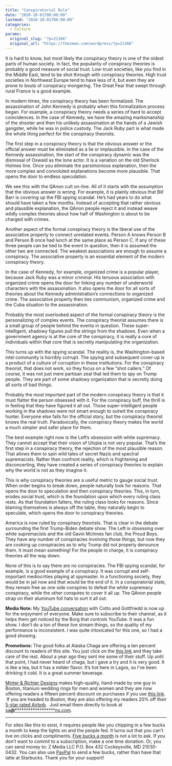 ```yaml
---
title: "Conspiratorial Rule"
date: "2020-10-01T00:00:00"
lastmod: "2020-10-01T00:00:00"
categories:
  - Culture
params:
  original_slug: "?p=21366"
  original_url: "https://thezman.com/wordpress/?p=21366"
---
```


It is hard to know, but most likely the conspiracy theory is one of the
oldest parts of human society. In fact, the popularity of conspiracy
theories is probably a good measure of social trust. Low-trust
societies, like you find in the Middle East, tend to be shot through
with conspiracy theories. High trust societies in Northwest Europe tend
to have less of it, but even they are prone to bouts of conspiracy
mongering. The Great Fear that swept through rural France is a good
example.

In modern times, the conspiracy theory has been formalized. The
assassination of John Kennedy is probably when this formalization
process began. For example, a conspiracy theory needs a series of hard
to accept coincidences. In the case of Kennedy, we have the amazing
marksmanship of the shooter and then his unlikely assassination at the
hands of a Jewish gangster, while he was in police custody. The Jack
Ruby part is what made the whole thing perfect for the conspiracy
theorists.

The first step in a conspiracy theory is that the obvious answer or the
official answer must be eliminated as a lie or implausible. In the case
of the Kennedy assassination, the start of the conspiracy dynamic was
the dismissal of Oswald as the lone actor. It is a variation on the old
Sherlock Holmes line. Once you eliminate the parsimonious explanation,
then the more complex and convoluted explanations become more plausible.
That opens the door to endless speculation.

We see this with the QAnon cult on-line. All of it starts with the
assumption that the obvious answer is wrong. For example, it is plainly
obvious that Bill Barr is covering up the FBI spying scandal. He’s had
years to do what should have taken a few months. Instead of accepting
that rather obvious and plausible explanation, the QAnon people reject
it and instead weave wildly complex theories about how half of
Washington is about to be charged with crimes.

Another aspect of the formal conspiracy theory is the liberal use of the
associative property to connect unrelated events. Person A knows Person
B and Person B once had lunch at the same place as Person C. If any of
these three people can be tied to the event in question, then it is
assumed the other two are connected. The weakest associations are enough
to assume a conspiracy. The associative property is an essential element
of the modern conspiracy theory.

In the case of Kennedy, for example, organized crime is a popular
player, because Jack Ruby was a minor criminal. His tenuous association
with organized crime opens the door for linking any number of underworld
characters with the assassination. It also opens the door for all sorts
of theories about the Kennedy administration’s connections to organized
crime. The associative property then ties communism, organized crime and
the Cuba situation to the assassination.

Probably the most overlooked aspect of the formal conspiracy theory is
the personalizing of complex events. The conspiracy theorist assumes
there is a small group of people behind the events in question. These
super-intelligent, shadowy figures pull the strings from the shadows.
Even when a government agency is at the core of the conspiracy, it is
really a core of individuals within that core that is secretly
manipulating the organization.

This turns up with the spying scandal. The reality is, the
Washington-based intel community is horribly corrupt. The spying and
subsequent cover-up is a product of a culture of corruption in these
institutions. For the conspiracy theorist, that does not work, so they
focus on a few “shot callers.” Of course, it was not just mere partisan
zeal that led them to spy on Trump people. They are part of some shadowy
organization that is secretly doing all sorts of bad things.

Probably the most important part of the modern conspiracy theory is that
it must flatter the person obsessed with it. For the conspiracy buff,
the thrill is in feeling that they have figured it all out. Those
super-intelligent people working in the shadows were not smart enough to
outwit the conspiracy hunter. Everyone else falls for the official
story, but the conspiracy theorist knows the real truth. Paradoxically,
the conspiracy theory makes the world a much simpler and safer place for
them.

The best example right now is the Left’s obsession with white supremacy.
They cannot accept that their vision of Utopia is not very popular.
That’s the first step in a conspiracy theory, the rejection of the most
plausible reason. That allows them to spin wild tales of secret Nazis
and spectral supremacists. Rather than confront reality, which is
frightening and disconcerting, they have created a series of conspiracy
theories to explain why the world is not as they imagine it.

This is why conspiracy theories are a useful metric to gauge social
trust. When order begins to break down, people naturally look for
reasons. That opens the door to speculation and then conspiracy
theories. This, in turn, erodes social trust, which is the foundation
upon which every ruling class rests. As that foundation falters, the
ruling class looks for reasons. Since blaming themselves is always off
the table, they naturally begin to speculate, which opens the door to
conspiracy theories.

America is now ruled by conspiracy theorists. That is clear in the
debate surrounding the first Trump-Biden debate show. The Left is
obsessing over white supremacists and the old Gavin McInnes fan club,
the Proud Boys. They have any number of conspiracies involving those
things, but now they are cooking up conspiracies as to why Trump did not
properly denounce them. It must mean something! For the people in
charge, it is conspiracy theories all the way down.

None of this is to say there are no conspiracies. The FBI spying
scandal, for example, is a good example of a conspiracy. It was corrupt
and self-important mediocrities playing at spymaster. In a functioning
society, they would be in jail now and that would be the end of it. In a
conspiratorial state, they remain free as one side conspires to defeat
the white supremacy conspiracy, while the other conspires to cover it
all up. The QAnon people strap on their aluminum foil hats to sort it
all out.

**Media Note:** My <a href="https://www.youtube.com/watch?v=axUkWiRYnWk"
rel="noopener noreferrer" target="_blank">YouTube conversation</a> with
Cotto and Gottfriedd is now up for the enjoyment of everyone. Make sure
to subscribe to their channel, as it helps them get noticed by the Borg
that controls YouTube. It was a fun show. I don’t do a ton of these live
stream things, so the quality of my performance is inconsistent. I was
quite intoxicated for this one, so I had a good showing.

**Promotions:** The good folks at Alaska Chaga are offering a ten
percent discount to readers of this site. You just click on the
<a href="https://alaskachaga.us/discount/ZMAN" rel="noopener noreferrer"
target="_blank">this link</a> and they take care of the rest. About a
year ago they sent me some of their stuff. Up until that point, I had
never heard of chaga, but I gave a try and it is very good. It is like a
tea, but it has a milder flavor. It’s hot here in Lagos, so I’ve been
drinking it cold. It is a great summer beverage.

<a href="https://www.minterandrichterdesigns.com/"
rel="noreferrer nofollow noopener" target="_blank">Minter &amp; Richter
Designs</a> makes high-quality, hand-made by one guy in Boston, titanium
wedding rings for men and women and they are now offering readers a
fifteen percent discount on purchases if you use
<a href="https://www.minterandrichterdesigns.com/discount/ZMAN"
rel="noreferrer nofollow noopener" target="_blank">this link</a>. 
 <span class="highlight"><span class="colour"><span class="font"><span class="size">If
you are headed to Boston, they are also offering my readers 20% off
their <a
href="https://www.airbnb.com/users/7988017/listings?user_id=7988017&amp;s=3"
rel="noopener noreferrer" target="_blank">5-star rated Airbnb</a>.  Just
email them directly to book at
<a href="mailto:sa***@*********************ns.com"
data-original-string="0lkdy2a0Pr718qVV8p2q/g==cb74oivuENInurDpWj7vgi6isjxUo56PbMlVMb1RV9ILwhO2Kzdj9WwBPiJqUEUIhiR"><span
class="apbct-email-encoder"
data-original-string="ydFSEBWbTJvyL3A1sOdLfA==cb7PI40FXUZCBFfbx8+3aJeapXX8UEd8cSdDMQr6+UrfK86331GYGFWuCb0NbcEMtOS"
title="This contact has been encoded by Anti-Spam by CleanTalk. Click to decode. To finish the decoding make sure that JavaScript is enabled in your browser.">sa<span
class="apbct-blur">***</span>@<span
class="apbct-blur">*********************</span>ns.com</span></a>.</span></span></span></span>

------------------------------------------------------------------------

For sites like this to exist, it requires people like you chipping in a
few bucks a month to keep the lights on and the people fed. It turns out
that you can’t live on clicks and compliments.
<a href="https://www.subscribestar.com/the-z-blog"
rel="noopener noreferrer" target="_blank">Five bucks a month</a> is not
a lot to ask. If you don’t want to commit to a subscription, make a one
time donation. Or, you can send money to: Z Media LLC P.O. Box 432
Cockeysville, MD 21030-0432. You can also use <a
href="https://www.paypal.com/cgi-bin/webscr?cmd=_s-xclick&amp;hosted_button_id=UDAS2Q8JYA6CN&amp;source=url"
rel="noopener noreferrer" target="_blank">PayPal</a> to send a few
bucks, rather than have that latte at Starbucks. Thank you for your
support!
